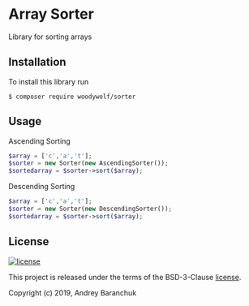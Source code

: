 Array Sorter
===============

Library for sorting arrays



Installation
------------

To install this library run

```
$ composer require woodywolf/sorter
```

Usage
-----

Ascending Sorting

```php
$array = ['c','a','t'];
$sorter = new Sorter(new AscendingSorter());
$sortedarray = $sorter->sort($array);
```

Descending Sorting 

```php
$array = ['c','a','t'];
$sorter = new Sorter(new DescendingSorter());
$sortedarray = $sorter->sort($array);
```

License
-------

[![license](https://img.shields.io/github/license/greeflas/default-project.svg)](LICENSE)

This project is released under the terms of the BSD-3-Clause [license](LICENSE).

Copyright (c) 2019, Andrey Baranchuk


